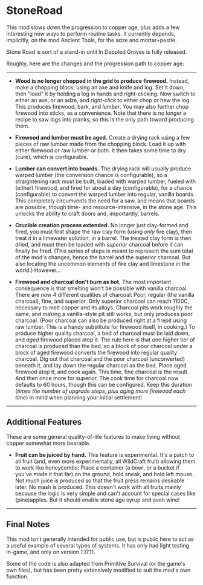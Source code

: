 # StoneRoad
This mod slows down the progression to copper age, plus adds a few interesting new ways to perform routine tasks. It currently depends, implicitly, on the mod Ancient Tools, for the adze and mortar+pestle.

Stone Road is sort of a stand-in until In Dappled Groves is fully released.

Roughly, here are the changes and the progression path to copper age:

***

* **Wood is no longer chopped in the grid to produce firewood.**
Instead, make a chopping block, using an axe and knife and log. Set it down, then "load" it by holding a log in hands and right-clicking. Now switch to either an axe, or an adze, and *right-click* to either chop or hew the log. This produces firewood, bark, and *lumber*.
You may also further chop firewood into sticks, as a convenience. Note that there is no longer a recipe to saw logs into planks, so this is the only path toward producing them.

* **Firewood and lumber must be aged.**
Create a drying rack using a few pieces of raw lumber made from the chopping block. Load it up with either firewood or raw lumber or both. It then takes some time to dry (cure), which is configurable.

* **Lumber can convert into boards.**
The drying rack will usually produce warped lumber (the conversion chance is configurable), so a straightening rack must be built, loaded with warped lumber, fueled with (either) firewood, and fired for about a day (configurable), for a chance (configurable)
to convert the warped lumber into regular, vanilla boards. This completely circumvents the need for a saw, and means that boards are possible, though time- and resource-intensive, in the stone age. This unlocks the ability to craft doors and, importantly, barrels.

* **Crucible creation process extended.**
No longer just clay-formed and fired, you must first shape the raw clay form (using *only* fire clay), then treat it in a limewater solution, in a barrel.
The treated clay form is then dried, and must then be loaded with *superior* charcoal before it can finally be fired.
(This series of steps is meant to represent the sum total of the mod's changes, hence the barrel and the superior charcoal. But also locating the uncommon elements of fire clay and limestone in the world.)
However...

* **Firewood and charcoal don't burn as hot.**
The most important consequence is that smelting won't be possible with vanilla charcoal. There are now 4 different qualities of charcoal: Poor, regular (the vanilla charcoal), fine, and superior.
Only superior charcoal can reach 1100C, necessary to melt copper and its alloys.
Charcoal pits work roughly the same, and making a vanilla-style pit still works, but only produces poor charcoal. (Poor charcoal can also be produced right at a firepit using raw lumber. This is a handy substitute for firewood itself, in cooking.)
To produce higher quality charcoal, a bed of charcoal must be laid down, and *aged* firewood placed atop it.
The rule here is that one higher tier of charcoal is produced than the bed, so a block of poor charcoal under a block of aged firewood converts the firewood into regular quality charcoal.
Dig out that charcoal and the poor charcoal (unconverted) beneath it, and lay down the regular charcoal as the bed. Place aged firewood atop it, and cook again. This time, fine charcoal is the result. And then once more for superior.
The cook time for charcoal now defaults to 60 hours, though this can be configured. Keep this duration (*times the number of upgrade steps, plus aging more firewood each time*) in mind when planning your initial settlement!

***

## Additional Features
These are some general quality-of-life features to make living without copper somewhat more bearable.

* **Fruit can be juiced by hand.** This feature is experimental. It's a patch to all fruit (and, even more experimentally, all WildCraft fruit) allowing them to work like honeycombs:
Place a container (a bowl, or a bucket if you've made it that far) on the ground, hold sneak, and hold left mouse. Not much juice is produced so that the fruit press remains desirable later. No mash is produced.
This doesn't work with all fruits mainly because the logic is very simple and can't account for special cases like (pine)apples. But it should enable stone age syrup and even wine!

***

## Final Notes
This mod isn't generally intended for public use, but is public here to act as a useful example of several types of systems. It has only had light testing in-game, and only on version 1.17.11.

Some of the code is also adapted from Primitive Survival (or the game's own files), but has been pretty extensively modified to suit the mod's own function.
